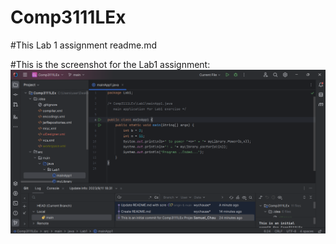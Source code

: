 # Comp3111LEx

#This Lab 1 assignment readme.md

#This is the screenshot for the Lab1 assignment:
<img width="960" alt="2023-09-11 182822" src="2023-09-11 182822.png">
